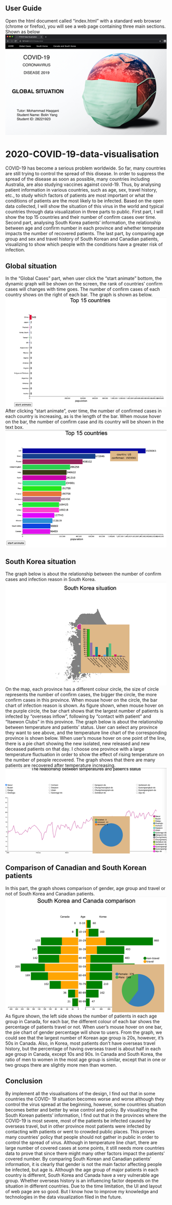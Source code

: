 ## User Guide
Open the html document called “index.html” with a standard web browser (chrome or firefox), you will see a web page containing three main sections. Shown as below
![(PLOT0: First-one secontion is shown as a global situation)](/Plot_fold/Picture0.png)
# 2020-COVID-19-data-visualisation
COVID-19 has become a serious problem worldwide. So far, many countries are still trying to control the spread of this disease. In order to suppress the spread of the disease as soon as possible, many countries including Australia, are also studying vaccines against covid-19. Thus, by analysing patient information in various countries, such as age, sex, travel history, etc., to study which factors of patients are most important or what the conditions of patients are the most likely to be infected. Based on the open data collected, I will show the situation of this virus in the world and typical countries through data visualization in three parts to public. First part, I will show the top 15 countries and their number of confirm cases over time. Second part, analysing South Korea patients’ information, the relationship between age and confirm number in each province and whether temperate impacts the number of recovered patients. The last part, by comparing age group and sex and travel history of South Korean and Canadian patients, visualizing to show which people with the conditions have a greater risk of infection.
## Global situation
In the “Global Cases” part, when user click the “start animate” bottom, the dynamic graph
will be shown on the screen, the rank of countries’ confirm cases will changes with time goes. The number of confirm cases of each country shows on the right of each bar. The graph is shown as below.
![(PLOT1: First secontion is shown as a global situation)](/Plot_fold/Picture1.png)
After clicking “start animate”, over time, the number of confirmed cases in each country is increasing, as is the length of the bar. When mouse hover on the bar, the number of confirm case and its country will be shown in the text box.
![(PLOT2: Second secontion is shown as a global situation implementation)](/Plot_fold/Picture2.png)
## South Korea situation
The graph below is about the relationship between the number of confirm cases and infection reason in South Korea.
![(PLOT3: Third secontion is shown as a South Korea situation)](/Plot_fold/Picture3.png)
On the map, each province has a different colour circle, the size of circle represents the number of confirm cases, the bigger the circle, the more confirm cases in this province. When mouse hover on the circle, the bar chart of infection reason is shown. As figure shown, when mouse hover on the purple circle, the bar chart shows that the largest number of patients is infected by “overseas inflow”, following by “contact with patient” and “Itaewon Clubs” in this province.
The graph below is about the relationship between temperature and patients’ status. User can select any province they want to see above, and the temperature line chart of the corresponding province is shown below. When user’s mouse hover on one point of the line, there is a pie chart showing the new isolated, new released and new deceased patients on that day. I choose one province with a large temperature fluctuation in order to show the effect of rising temperature on the number of people recovered. The graph shows that there are many patients are recovered after temperature increasing.
![(PLOT4: Forth secontion is shown as a South Korea situation implementation)](/Plot_fold/Picture4.png)
## Comparison of Canadian and South Korean patients
In this part, the graph shows comparison of gender, age group and travel or not of South Korea and Canadian patients.
![(PLOT5: Fifth secontion is shown as the comparison of Canadian and South Korean patients)](/Plot_fold/Picture5.png)
As figure shown, the left side shows the number of patients in each age group in Canada, for each bar, the different colour of each bar shows the percentage of patients travel or not. When user’s mouse hover on one bar, the pie chart of gender percentage will show to users. From the graph, we could see that the largest number of Korean age group is 20s, however, it’s 50s in Canada. Also, in Korea, most patients don’t have overseas travel history, but the percentage of having overseas travel is about half in each age group in Canada, except 10s and 90s. In Canada and South Korea, the ratio of men to women in the most age group is similar, except that in one or two groups there are slightly more men than women.
## Conclusion
By implement all the visualisations of the design, I find out that in some countries the COVID- 19 situation becomes worse and worse although they control the virus spread at the beginning, however, some countries situation becomes better and better by wise control and policy.
By visualizing the South Korean patients’ information, I find out that in the provinces where the COVID-19 is most severe, most of the patients be infected caused by overseas travel, but in other province most patients were infected by contacting with patients or went to crowded public places. This proves many countries’ policy that people should not gather in public in order to control the spread of virus. Although in temperature line chart, there are large number of covered cases at some points, it still needs more countries data to prove that since there might many other factors impact the patients’ covered number.
By comparing South Korean and Canadian patients’ information, it is clearly that gender is not the main factor affecting people be infected, but age is. Although the age group of major patients in each country is different, South Korea and Canada have a very vulnerable age group. Whether overseas history is an influencing factor depends on the situation in different countries.
Due to the time limitation, the UI and layout of web page are so good. But I know how to improve my knowledge and technologies in the data visualization filed in the future.
